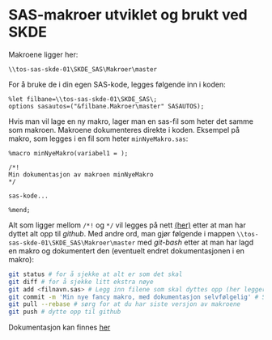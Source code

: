 # SAS-makroer utviklet og brukt ved SKDE

Makroene ligger her:
```
\\tos-sas-skde-01\SKDE_SAS\Makroer\master
```
For å bruke de i din egen SAS-kode, legges følgende inn i koden:
```
%let filbane=\\tos-sas-skde-01\SKDE_SAS\;
options sasautos=("&filbane.Makroer\master" SASAUTOS);
```

Hvis man vil lage en ny makro, lager man en sas-fil som heter det samme som makroen. Makroene dokumenteres direkte i koden. Eksempel på makro, som legges i en fil som heter `minNyeMakro.sas`:
```
%macro minNyeMakro(variabel1 = );

/*!
Min dokumentasjon av makroen minNyeMakro
*/

sas-kode...

%mend;
```

Alt som ligger mellom `/*!` og `*/` vil legges på nett [(her)](http://skde-analyse.github.io/sas_macroer/) etter at man har dyttet alt opp til *github*. Med andre ord, man gjør følgende i mappen `\\tos-sas-skde-01\SKDE_SAS\Makroer\master` med *git-bash* etter at man har lagd en makro og dokumentert den (eventuelt endret dokumentasjonen i en makro):
```bash
git status # for å sjekke at alt er som det skal
git diff # for å sjekke litt ekstra nøye
git add <filnavn.sas> # Legg inn filene som skal dyttes opp (her legger vi til filen `filnavn.sas`)
git commit -m 'Min nye fancy makro, med dokumentasjon selvfølgelig' # Skriv en pen commit-beskjed
git pull --rebase # sørg for at du har siste versjon av makroene
git push # dytte opp til github
```

Dokumentasjon kan finnes [her](http://skde-analyse.github.io/sas_macroer/)

